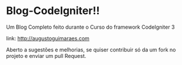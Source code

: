 # Blog-CodeIgniter!!

Um Blog Completo feito durante o Curso do framework CodeIgniter 3

link: http://augustoguimaraes.com 

Aberto a sugestões e melhorias, se quiser contribuir só da um fork no projeto e enviar um pull Request.
